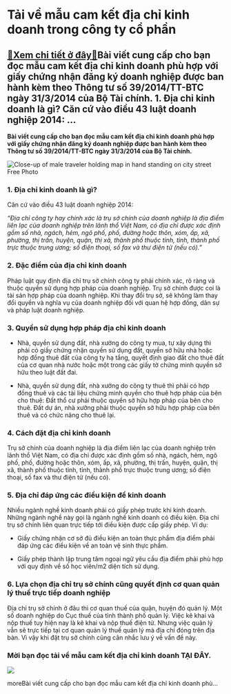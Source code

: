 Tải về mẫu cam kết địa chỉ kinh doanh trong công ty cổ phần
===========================================================

[:gift:Xem chi tiết ở đây:gift:](https://hddtvn.com/tai-ve-mau-cam-ket-dia-chi-kinh-doanh-trong-cong-ty-co-phan/)Bài viết cung cấp cho bạn đọc mẫu cam kết địa chỉ kinh doanh phù hợp với giấy chứng nhận đăng ký doanh nghiệp được ban hành kèm theo Thông tư số 39/2014/TT-BTC ngày 31/3/2014 của Bộ Tài chính. 1. Địa chỉ kinh doanh là gì? Căn cứ vào điều 43 luật doanh nghiệp 2014: …
--------------------------------------------------------------------------------------------------------------------------------------------------------------------------------------------------------------------------------------------------------------------------

**Bài viết cung cấp cho bạn đọc mẫu cam kết địa chỉ kinh doanh phù hợp với giấy chứng nhận đăng ký doanh nghiệp được ban hành kèm theo Thông tư số 39/2014/TT-BTC ngày 31/3/2014 của Bộ Tài chính.**


![Close-up of male traveler holding map in hand standing on city street Free Photo](https://hddtvn.com/wp-content/uploads/2021/01/close-up-male-traveler-holding-map-hand-standing-city-street_23-2148148630.jpg)


### 1. Địa chỉ kinh doanh là gì?


Căn cứ vào điều 43 luật doanh nghiệp 2014:


*“Địa chỉ công ty hay chính xác là trụ sở chính của doanh nghiệp là địa điểm liên lạc của doanh nghiệp trên lãnh thổ Việt Nam, có địa chỉ được xác định gồm số nhà, ngách, hẻm, ngõ phố, phố, đường hoặc thôn, xóm, ấp, xã, phường, thị trấn, huyện, quận, thị xã, thành phố thuộc tỉnh, tỉnh, thành phố trực thuộc trung ương; số điện thoại, số fax và thư điện tử (nếu có).”*


### 2. Đặc điểm của địa chỉ kinh doanh


Pháp luật quy định địa chỉ trụ sở chính công ty phải chính xác, rõ ràng và thuộc quyền sử dụng hợp pháp của doanh nghiệp. Trụ sở chính được coi là tài sản hợp pháp của doanh nghiệp. Khi thay đổi trụ sở, sẽ không làm thay đổi quyền và nghĩa vụ của doanh nghiệp đối với quan hệ hợp đồng, dân sự và pháp luật doanh nghiệp.


### 3. Quyền sử dụng hợp pháp địa chỉ kinh doanh




* Nhà, quyền sử dụng đất, nhà xưởng do công ty mua, tự xây dựng thì phải có giấy chứng nhận quyền sử dụng đất, quyền sở hữu nhà hoặc hợp đồng thuê đất của công ty hạ tầng, quyết định giao đất cho thuê đất của cơ quan nhà nước hoặc một trong các giấy tờ chứng minh quyền sở hữu theo luật đất đai.

* Nhà, quyền sử dụng đất, nhà xưởng do công ty thuê thì phải có hợp đồng thuê và các tài liệu chứng minh quyền cho thuê hợp pháp của bên cho thuê: Đất thổ cư phải thuộc quyền sở hữu hợp pháp của bên cho thuê. Đất dự án, nhà xưởng phải thuộc quyền sở hữu hợp pháp của bên thuê và có chức năng cho thuê lại.



### 4. Cách đặt địa chỉ kinh doanh


Trụ sở chính của doanh nghiệp là địa điểm liên lạc của doanh nghiệp trên lãnh thổ Việt Nam, có địa chỉ được xác định gồm số nhà, ngách, hẻm, ngõ phố, phố, đường hoặc thôn, xóm, ấp, xã, phường, thị trấn, huyện, quận, thị xã, thành phố thuộc tỉnh, tỉnh, thành phố trực thuộc trung ương; số điện thoại, số fax và thư điện tử (nếu có).


### 5. Địa chỉ đáp ứng các điều kiện để kinh doanh


Nhiều ngành nghề kinh doanh phải có giấy phép trước khi kinh doanh. Những ngành nghề này gọi là ngành nghề kinh doanh có điều kiện. Địa chỉ trụ sở chính liên quan trực tiếp tới điều kiện được cấp giấy phép. Ví dụ:




* Giấy chứng nhận cơ sở đủ điều kiện an toàn thực phẩm địa điểm phải đáp ứng các điều kiện về an toàn vệ sinh thực phẩm.

* Giấy phép thành lập trung tâm ngoại ngữ yêu cầu địa điểm phải phù hợp với quy định về số học viên/m2 diện tích sử dụng.



### 6. Lựa chọn địa chỉ trụ sở chính cũng quyết định cơ quan quản lý thuế trực tiếp doanh nghiệp


Địa chỉ trụ sở chính ở đâu thì cơ quan thuế của quận, huyện đó quản lý. Một số doanh nghiệp do Cục thuế của tỉnh thành phố quản lý. Việc kê khai và nộp thuế tuy hiện nay là kê khai và nộp thuế điện tử. Nhưng việc quản lý vẫn sẽ trực tiếp tại cơ quan quản lý thuế quản lý mà địa chỉ đóng trên địa bàn. Vì vậy khi đặt trụ sở chính cũng cân nhắc lưu ý về vấn đề này.


### Mời bạn đọc tải về mẫu cam kết địa chỉ kinh doanh TẠI ĐÂY.


![](https://hddtvn.com/wp-content/uploads/2021/01/ZTxC2iV.png)


moreBài viết cung cấp cho bạn đọc mẫu cam kết địa chỉ kinh doanh phù…

